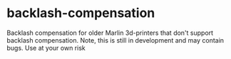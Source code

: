 # backlash-compensation
Backlash compensation for older Marlin 3d-printers that don't support backlash compensation.
Note, this is still in development and may contain bugs. Use at your own risk
